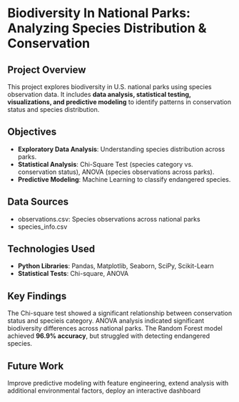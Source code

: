 # Biodiversity In National Parks: Analyzing Species Distribution & Conservation

## Project Overview
This project explores biodiversity in U.S. national parks using species observation data. It includes **data analysis, statistical testing, visualizations, and predictive modeling** to identify patterns in conservation status and species distribution.

## Objectives
- **Exploratory Data Analysis**: Understanding species distribution across parks.
- **Statistical Analysis**: Chi-Square Test (species category vs. conservation status), ANOVA (species observations across parks).
- **Predictive Modeling**: Machine Learning to classify endangered species.

## Data Sources
- observations.csv: Species observations across national parks
- species_info.csv

## Technologies Used
- **Python Libraries**: Pandas, Matplotlib, Seaborn, SciPy, Scikit-Learn
- **Statistical Tests**: Chi-square, ANOVA

## Key Findings
The Chi-square test showed a significant relationship between conservation status and specieis category. ANOVA analysis indicated significant biodiversity differences across national parks. The Random Forest model achieved **96.9% accuracy**, but struggled with detecting endangered species.

## Future Work
Improve predictive modeling with feature engineering, extend analysis with additional environmental factors, deploy an interactive dashboard
